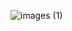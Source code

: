 ![images (1)](https://github.com/ChanHHaeng/picture/assets/144714818/06e8406e-1616-4706-873e-8430bcc9251e)
